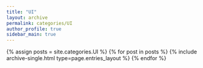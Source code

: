 ```yaml
---
title: "UI"
layout: archive
permalink: categories/UI
author_profile: true
sidebar_main: true
---
```


<!--assign posts에만 변수 변경 -->
{% assign posts = site.categories.UI %}
{% for post in posts %} {% include archive-single.html type=page.entries_layout %} {% endfor %}